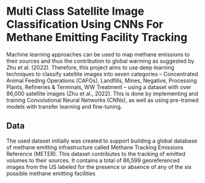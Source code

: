 # Multi Class Satellite Image Classification Using CNNs For Methane Emitting Facility Tracking

Machine learning approaches can be used to map methane emissions to their sources and thus the contribution to global warming as suggested by Zhu et al. (2022). Therefore, this project aims to use deep learning techniques to classify satellite images into seven categories – Concentrated Animal Feeding Operations (CAFOs), Landfills, Mines, Negative, Processing Plants, Refineries & Terminals, WW Treatment – using a dataset with over 86,000 satellite images (Zhu et al., 2022). This is done by implementing and training Convolutional Neural Networks (CNNs), as well as using pre-trained models with transfer learning and fine-tuning.

## Data 
The used dataset initially was created to support building a global database of methane emitting infrastructure called Methane Tracking Emissions Reference (METER). This dataset contributes to the tracking of emitted volumes to their sources. It contains a total of 86,599 georeferenced images from the US labeled for the presence or absence of any of the six possible methane emitting facilities

